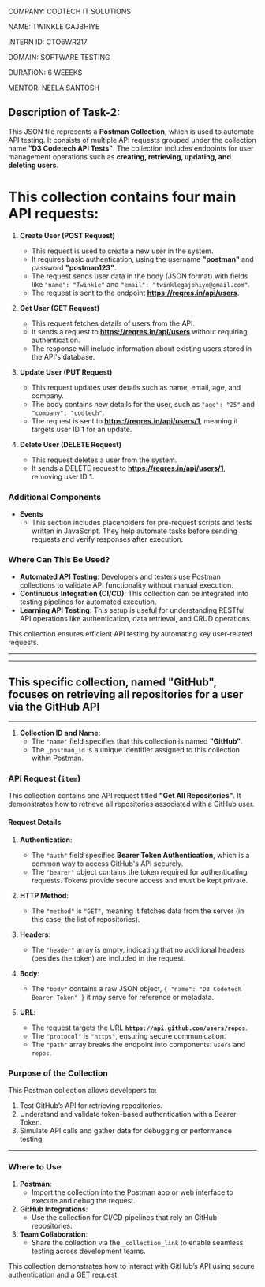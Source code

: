 COMPANY: CODTECH IT SOLUTIONS

NAME: TWINKLE GAJBHIYE

INTERN ID: CTO6WR217

DOMAIN: SOFTWARE TESTING

DURATION: 6 WEEEKS

MENTOR: NEELA SANTOSH

## Description of Task-2:

This JSON file represents a **Postman Collection**, which is used to automate API testing. It consists of multiple API requests grouped under the collection name **"D3 Codetech API Tests"**. The collection includes endpoints for user management operations such as **creating, retrieving, updating, and deleting users**.

# This collection contains four main API requests:

1. **Create User (POST Request)**
   - This request is used to create a new user in the system.
   - It requires basic authentication, using the username **"postman"** and password **"postman123"**.
   - The request sends user data in the body (JSON format) with fields like `"name": "Twinkle"` and `"email": "twinklegajbhiye@gmail.com"`.
   - The request is sent to the endpoint **https://reqres.in/api/users**.

2. **Get User (GET Request)**
   - This request fetches details of users from the API.
   - It sends a request to **https://reqres.in/api/users** without requiring authentication.
   - The response will include information about existing users stored in the API's database.

3. **Update User (PUT Request)**
   - This request updates user details such as name, email, age, and company.
   - The body contains new details for the user, such as `"age": "25"` and `"company": "codtech"`.
   - The request is sent to **https://reqres.in/api/users/1**, meaning it targets user ID **1** for an update.

4. **Delete User (DELETE Request)**
   - This request deletes a user from the system.
   - It sends a DELETE request to **https://reqres.in/api/users/1**, removing user ID **1**.

### **Additional Components**
- **Events**
  - This section includes placeholders for pre-request scripts and tests written in JavaScript. They help automate tasks before sending requests and verify responses after execution.


### **Where Can This Be Used?**
- **Automated API Testing**: Developers and testers use Postman collections to validate API functionality without manual execution.
- **Continuous Integration (CI/CD)**: This collection can be integrated into testing pipelines for automated execution.
- **Learning API Testing**: This setup is useful for understanding RESTful API operations like authentication, data retrieval, and CRUD operations.

This collection ensures efficient API testing by automating key user-related requests. 

------------------------------------------------------------------------------------------------------------------------------------------------------------------------------------------------------------
------------------------------------------------------------------------------------------------------------------------------------------------------------------------------------------------------------

## This specific collection, named "GitHub", focuses on retrieving all repositories for a user via the GitHub API
---

1. **Collection ID and Name**:
   - The `"name"` field specifies that this collection is named **"GitHub"**.
   - The `_postman_id` is a unique identifier assigned to this collection within Postman.

### **API Request (`item`)**
This collection contains one API request titled **"Get All Repositories"**. It demonstrates how to retrieve all repositories associated with a GitHub user.

#### **Request Details**
1. **Authentication**:
   - The `"auth"` field specifies **Bearer Token Authentication**, which is a common way to access GitHub's API securely.
   - The `"bearer"` object contains the token required for authenticating requests. Tokens provide secure access and must be kept private.

2. **HTTP Method**:
   - The `"method"` is `"GET"`, meaning it fetches data from the server (in this case, the list of repositories).

3. **Headers**:
   - The `"header"` array is empty, indicating that no additional headers (besides the token) are included in the request.

4. **Body**:
   - The `"body"` contains a raw JSON object, `{ "name": "D3 Codetech Bearer Token" }` it may serve for reference or metadata.

5. **URL**:
   - The request targets the URL **`https://api.github.com/users/repos`**.
   - The `"protocol"` is `"https"`, ensuring secure communication.
   - The `"path"` array breaks the endpoint into components: `users` and `repos`.


### **Purpose of the Collection**
This Postman collection allows developers to:
1. Test GitHub’s API for retrieving repositories.
2. Understand and validate token-based authentication with a Bearer Token.
3. Simulate API calls and gather data for debugging or performance testing.

---

### **Where to Use**
1. **Postman**:
   - Import the collection into the Postman app or web interface to execute and debug the request.
2. **GitHub Integrations**:
   - Use the collection for CI/CD pipelines that rely on GitHub repositories.
3. **Team Collaboration**:
   - Share the collection via the `_collection_link` to enable seamless testing across development teams.

This collection demonstrates how to interact with GitHub’s API using secure authentication and a GET request.


